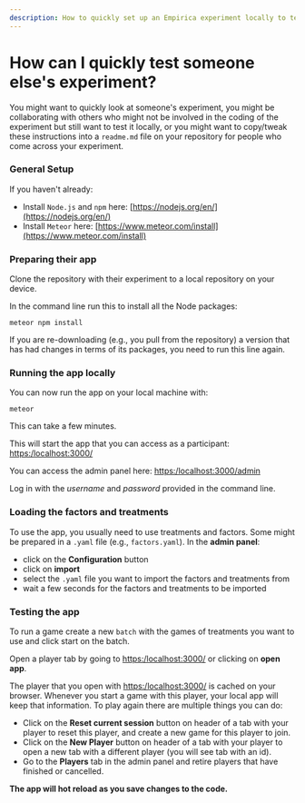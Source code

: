 ```yaml
---
description: How to quickly set up an Empirica experiment locally to test it
---
```


# How can I quickly test someone else's experiment?

You might want to quickly look at someone's experiment, you might be collaborating with others who might not be involved in the coding of the experiment but still want to test it locally, or you might want to copy/tweak these instructions into a `readme.md` file on your repository for people who come across your experiment.

### General  Setup

If you haven't already:

* Install `Node.js` and `npm` here: [https://nodejs.org/en/](https://nodejs.org/en/)
* Install `Meteor` here: [https://www.meteor.com/install](https://www.meteor.com/install)

### Preparing their app

Clone the repository with their experiment to a local repository on your device. 

In the command line run this to install all the Node packages:

```text
meteor npm install
```

If you are re-downloading \(e.g., you pull from the repository\) a version that has had changes in terms of its packages, you need to run this line again.

### Running the app locally

You can now run the app on your local machine with:

```text
meteor
```

This can take a few minutes.

This will start the app that you can access as a participant: [https:/localhost:3000/](https:/localhost:3000/)

You can access the admin panel here: [https:/localhost:3000/admin](https:/localhost:3000/admin)

Log in with the _username_ and _password_ provided in the command line.

### Loading the factors and treatments

To use the app, you usually need to use treatments and factors. Some might be prepared in a `.yaml` file \(e.g., `factors.yaml`\). In the **admin panel**:

* click on the **Configuration** button
* click on **import**
* select the `.yaml` file you want to import the factors and treatments from
* wait a few seconds for the factors and treatments to be imported

### Testing the app

To run a game create a new `batch` with the games of treatments you want to use and click start on the batch.

Open a player tab by going to [https:/localhost:3000/](https:/localhost:3000/) or clicking on **open app**.

The player that you open with [https:/localhost:3000/](https:/localhost:3000/) is cached on your browser. Whenever you start a game with this player, your local app will keep that information. To play again there are multiple things you can do:

* Click on the **Reset current session** button on header of a tab with your player to reset this player, and create a new game for this player to join.
* Click on the **New Player** button on header of a tab with your player to open a new tab with a different player \(you will see tab with an id\).
* Go to the **Players** tab in the admin panel and retire players that have finished or cancelled.

**The app will hot reload as you save changes to the code.**

